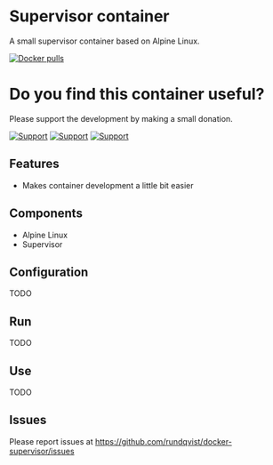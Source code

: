# Supervisor container
A small supervisor container based on Alpine Linux.

[![Docker pulls](https://img.shields.io/docker/pulls/rundqvist/supervisor.svg)](https://hub.docker.com/r/rundqvist/supervisor)

# Do you find this container useful? 
Please support the development by making a small donation.

[![Support](https://img.shields.io/badge/support-Flattr-brightgreen)](https://flattr.com/@rundqvist)
[![Support](https://img.shields.io/badge/support-Buy%20me%20a%20coffee-orange)](https://www.buymeacoffee.com/rundqvist)
[![Support](https://img.shields.io/badge/support-PayPal-blue)](https://www.paypal.com/cgi-bin/webscr?cmd=_s-xclick&hosted_button_id=SZ7J9JL9P5DGE&source=url)

## Features
* Makes container development a little bit easier

## Components
* Alpine Linux
* Supervisor

## Configuration
TODO

## Run
TODO

## Use
TODO

## Issues
Please report issues at https://github.com/rundqvist/docker-supervisor/issues
